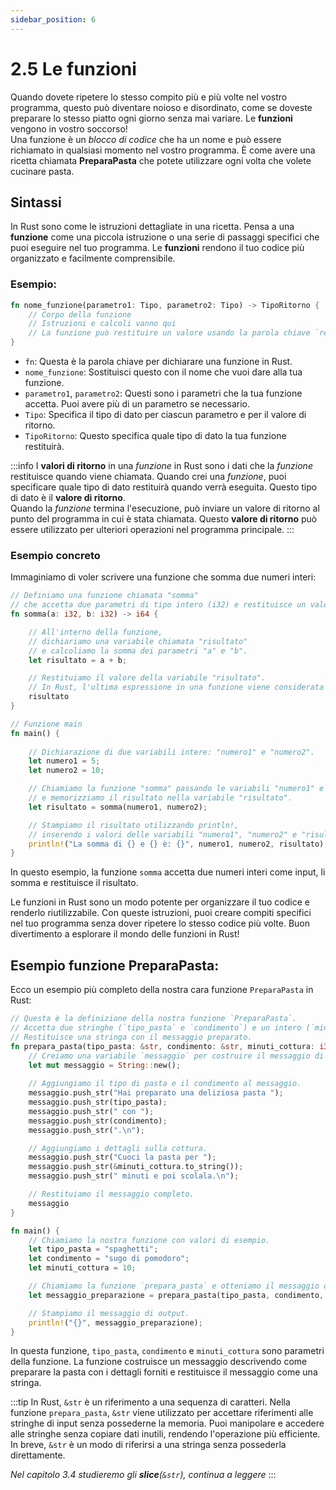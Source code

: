 ```yaml
---
sidebar_position: 6
---
```

# 2.5 Le funzioni
Quando dovete ripetere lo stesso compito più e più volte nel vostro programma, questo può diventare noioso e disordinato, come se doveste preparare lo stesso piatto ogni giorno senza mai variare. Le **funzioni** vengono in vostro soccorso!  
Una funzione è un *blocco di codice* che ha un nome e può essere richiamato in qualsiasi momento nel vostro programma. È come avere una ricetta chiamata **PreparaPasta** che potete utilizzare ogni volta che volete cucinare pasta. 

## Sintassi
In Rust sono come le istruzioni dettagliate in una ricetta. Pensa a una **funzione** come una piccola istruzione o una serie di passaggi specifici che puoi eseguire nel tuo programma. Le **funzioni** rendono il tuo codice più organizzato e facilmente comprensibile. 

### Esempio:
```rust
fn nome_funzione(parametro1: Tipo, parametro2: Tipo) -> TipoRitorno {
    // Corpo della funzione
    // Istruzioni e calcoli vanno qui
    // La funzione può restituire un valore usando la parola chiave `return`
}
```

- `fn`: Questa è la parola chiave per dichiarare una funzione in Rust.
- `nome_funzione`: Sostituisci questo con il nome che vuoi dare alla tua funzione.
- `parametro1`, `parametro2`: Questi sono i parametri che la tua funzione accetta. Puoi avere più di un parametro se necessario.
- `Tipo`: Specifica il tipo di dato per ciascun parametro e per il valore di ritorno.
- `TipoRitorno`: Questo specifica quale tipo di dato la tua funzione restituirà.

:::info
I **valori di ritorno** in una *funzione* in Rust sono i dati che la *funzione* restituisce quando viene chiamata. Quando crei una *funzione*, puoi specificare quale tipo di dato restituirà quando verrà eseguita. Questo tipo di dato è il **valore di ritorno**.  
Quando la *funzione* termina l'esecuzione, può inviare un valore di ritorno al punto del programma in cui è stata chiamata. Questo **valore di ritorno** può essere utilizzato per ulteriori operazioni nel programma principale.
:::

### Esempio concreto
Immaginiamo di voler scrivere una funzione che somma due numeri interi:

```rust
// Definiamo una funzione chiamata "somma" 
// che accetta due parametri di tipo intero (i32) e restituisce un valore intero (i64).
fn somma(a: i32, b: i32) -> i64 {

    // All'interno della funzione, 
    // dichiariamo una variabile chiamata "risultato" 
    // e calcoliamo la somma dei parametri "a" e "b".
    let risultato = a + b;

    // Restituiamo il valore della variabile "risultato". 
    // In Rust, l'ultima espressione in una funzione viene considerata come il valore di ritorno implicito.
    risultato
}

// Funzione main
fn main() {
    
    // Dichiarazione di due variabili intere: "numero1" e "numero2".
    let numero1 = 5;
    let numero2 = 10;

    // Chiamiamo la funzione "somma" passando le variabili "numero1" e "numero2" come argomenti 
    // e memorizziamo il risultato nella variabile "risultato".
    let risultato = somma(numero1, numero2);

    // Stampiamo il risultato utilizzando println!, 
    // inserendo i valori delle variabili "numero1", "numero2" e "risultato" nel messaggio di output.
    println!("La somma di {} e {} è: {}", numero1, numero2, risultato);
}

```

In questo esempio, la funzione `somma` accetta due numeri interi come input, li somma e restituisce il risultato.

Le funzioni in Rust sono un modo potente per organizzare il tuo codice e renderlo riutilizzabile. Con queste istruzioni, puoi creare compiti specifici nel tuo programma senza dover ripetere lo stesso codice più volte. Buon divertimento a esplorare il mondo delle funzioni in Rust!

## Esempio funzione PreparaPasta:
Ecco un esempio più completo della nostra cara funzione `PreparaPasta` in Rust:

```rust
// Questa è la definizione della nostra funzione `PreparaPasta`.
// Accetta due stringhe (`tipo_pasta` e `condimento`) e un intero (`minuti_cottura`).
// Restituisce una stringa con il messaggio preparato.
fn prepara_pasta(tipo_pasta: &str, condimento: &str, minuti_cottura: i32) -> String {
    // Creiamo una variabile `messaggio` per costruire il messaggio di output.
    let mut messaggio = String::new();
    
    // Aggiungiamo il tipo di pasta e il condimento al messaggio.
    messaggio.push_str("Hai preparato una deliziosa pasta ");
    messaggio.push_str(tipo_pasta);
    messaggio.push_str(" con ");
    messaggio.push_str(condimento);
    messaggio.push_str(".\n");

    // Aggiungiamo i dettagli sulla cottura.
    messaggio.push_str("Cuoci la pasta per ");
    messaggio.push_str(&minuti_cottura.to_string());
    messaggio.push_str(" minuti e poi scolala.\n");

    // Restituiamo il messaggio completo.
    messaggio
}

fn main() {
    // Chiamiamo la nostra funzione con valori di esempio.
    let tipo_pasta = "spaghetti";
    let condimento = "sugo di pomodoro";
    let minuti_cottura = 10;

    // Chiamiamo la funzione `prepara_pasta` e otteniamo il messaggio di output.
    let messaggio_preparazione = prepara_pasta(tipo_pasta, condimento, minuti_cottura);

    // Stampiamo il messaggio di output.
    println!("{}", messaggio_preparazione);
}
```

In questa funzione, `tipo_pasta`, `condimento` e `minuti_cottura` sono parametri della funzione. La funzione costruisce un messaggio descrivendo come preparare la pasta con i dettagli forniti e restituisce il messaggio come una stringa.

:::tip
In Rust, `&str` è un riferimento a una sequenza di caratteri. Nella funzione `prepara_pasta`, `&str` viene utilizzato per accettare riferimenti alle stringhe di input senza possederne la memoria. Puoi manipolare e accedere alle stringhe senza copiare dati inutili, rendendo l'operazione più efficiente. In breve, `&str` è un modo di riferirsi a una stringa senza possederla direttamente.

*Nel capitolo 3.4 studieremo gli **slice**(`&str`), continua a leggere*
:::